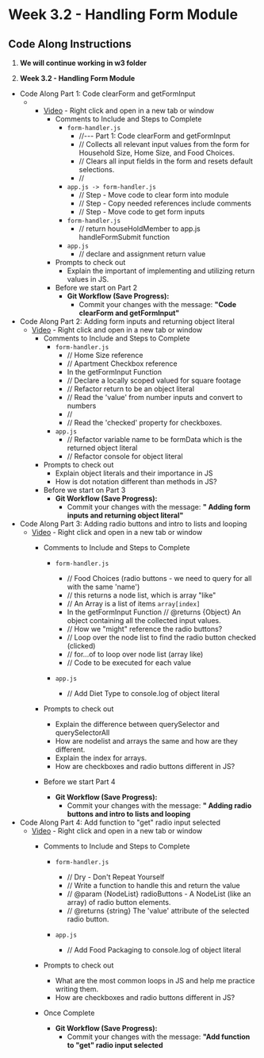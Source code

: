 # Week 3.2 - Handling Form Module

## Code Along Instructions

1. **We will continue working in w3 folder**

2. **Week 3.2 - Handling Form Module**
* Code Along Part 1: Code clearForm and getFormInput
    - - [Video](https://www.youtube.com/watch?v=ST_b6NfY4no) - Right click and open in a new tab or window
        - Comments to Include and Steps to Complete
            - `form-handler.js`
                - //--- Part 1: Code clearForm and getFormInput
                - // Collects all relevant input values from the form for Household Size, Home Size, and Food Choices.
                - // Clears all input fields in the form and resets default selections.  
                - //
            - `app.js -> form-handler.js`
                - // Step - Move code to clear form into module
                - // Step - Copy needed references include comments
                - // Step - Move code to get form inputs
            - `form-handler.js`
                - // return houseHoldMember to app.js handleFormSubmit function
            - `app.js`
                - // declare and assignment return value
        - Prompts to check out
            - Explain the important of implementing and utilizing return values in JS.
        - Before we start on Part 2
            * **Git Workflow (Save Progress):**
                * Commit your changes with the message: **"Code clearForm and getFormInput"**
*  Code Along Part 2: Adding form inputs and returning object literal
    - [Video](https://www.youtube.com/watch?v=NW-THE6o4Sk) - Right click and open in a new tab or window
        - Comments to Include and Steps to Complete
            - `form-handler.js`
                - // Home Size reference
                - // Apartment Checkbox reference
                - In the getFormInput Function
                - // Declare a locally scoped valued for square footage
                - // Refactor return to be an object literal
                - // Read the 'value' from number inputs and convert to numbers
                - // 
                - // Read the 'checked' property for checkboxes.
            - `app.js`
                - // Refactor variable name to be formData which is the returned object literal
                - // Refactor console for object literal
        - Prompts to check out
            - Explain object literals and their importance in JS
            - How is dot notation different than methods in JS?
        - Before we start on Part 3
            * **Git Workflow (Save Progress):**
                * Commit your changes with the message: **" Adding form inputs and returning object literal"**
*  Code Along Part 3: Adding radio buttons and intro to lists and looping
    - [Video](https://www.youtube.com/watch?v=vlWZdzykA-U) - Right click and open in a new tab or window
        - Comments to Include and Steps to Complete
            - `form-handler.js`
                - // Food Choices (radio buttons - we need to query for all with the same 'name')
                - // this returns a node list, which is array "like"
                - // An Array is a list of items `array[index]`
                - In the getFormInput Function
                // @returns {Object} An object containing all the collected input values.
                - // How we "might" reference the radio buttons?
                - // Loop over the node list to find the radio button checked (clicked)
                - // for...of to loop over node list (array like)
                - // Code to be executed for each value

            - `app.js`
                - // Add Diet Type to console.log of object literal
                
        - Prompts to check out
            - Explain the difference between querySelector and querySelectorAll
            - How are nodelist and arrays the same and how are they different. 
            - Explain the index for arrays.
            - How are checkboxes and radio buttons different in JS?

        - Before we start Part 4
            * **Git Workflow (Save Progress):**
                * Commit your changes with the message: **" Adding radio buttons and intro to lists and looping**
*  Code Along Part 4: Add function to "get" radio input selected
    - [Video](https://www.youtube.com/watch?v=kx8CoZJr-gY) - Right click and open in a new tab or window
        - Comments to Include and Steps to Complete
            - `form-handler.js`
                - // Dry - Don't Repeat Yourself
                - // Write a function to handle this and return the value
                - // @param {NodeList} radioButtons - A NodeList (like an array) of radio button elements.
                - // @returns {string} The 'value' attribute of the selected radio button.

            - `app.js`
                - // Add Food Packaging to console.log of object literal
                
        - Prompts to check out
            - What are the most common loops in JS and help me practice writing them. 
            - How are checkboxes and radio buttons different in JS?

        - Once Complete
            * **Git Workflow (Save Progress):**
                * Commit your changes with the message: **"Add function to "get" radio input selected**
